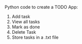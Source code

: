 Python code to create a TODO App:

1. Add task
2. View all tasks
3. Mark as done
4. Delete Task
5. Store tasks in a .txt file
